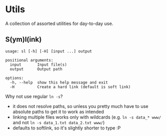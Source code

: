 # Utils
A collection of assorted utilities for day-to-day use.

## S(ym)l(ink)

```
usage: sl [-h] [-H] [input ...] output

positional arguments:
  input       Input file(s)
  output      Output path

options:
  -h, --help  show this help message and exit
  -H          Create a hard link (default is soft link)
```

Why not use regular `ln -s`? 
- it does not resolve paths, so unless you pretty much have to use absolute paths to get it to work as intended
- linking multiple files works only with wildcards (e.g. `ln -s data_* www/` and not `ln -s data_1.txt data_2.txt www/`)
- defaults to softlink, so it's slightly shorter to type :P
